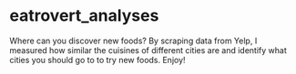 # eatrovert_analyses
Where can you discover new foods? By scraping data from Yelp, I measured how similar the cuisines of different cities are and identify what cities you should go to to try new foods. Enjoy!
